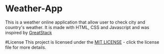# Weather-App
This is a weather online application that allow user to check city and country's weather. It is made with HTML, CSS and Javascript and was inspired by [GreatStack](https://www.youtube.com/watch?v=MIYQR-Ybrn4&amp;list=PLjwm_8O3suyOgDS_Z8AWbbq3zpCmR-WE9&amp;index=1) 

#License
This project is licensed under the [MIT LICENSE](https://opensource.org/license/mit/) - click the license file for more details.
